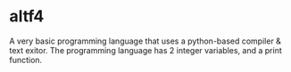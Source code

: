 # altf4
A very basic programming language that uses a python-based compiler &amp; text exitor. The programming language has 2 integer variables, and a  print function.
